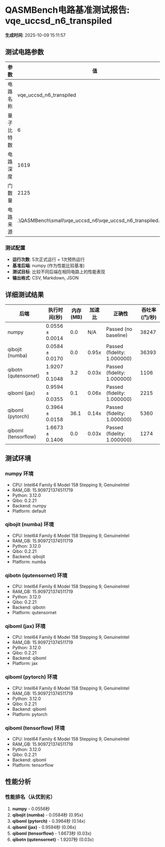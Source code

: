 # QASMBench电路基准测试报告: vqe_uccsd_n6_transpiled

**生成时间**: 2025-10-09 15:11:57

## 测试电路参数

| 参数 | 值 | 描述 |
|------|----|------|
| 电路名称 | vqe_uccsd_n6_transpiled | QASMBench电路 |
| 量子比特数 | 6 | 电路的宽度 |
| 电路深度 | 1619 | 电路的层数 |
| 门数量 | 2125 | 总门操作数 |
| 电路来源 | .\QASMBench\small\vqe_uccsd_n6\vqe_uccsd_n6_transpiled.qasm | QASM文件路径 |

### 测试配置

- **运行次数**: 5次正式运行 + 1次预热运行
- **基准后端**: numpy (作为性能比较基准)
- **测试目标**: 比较不同后端在相同电路上的性能表现
- **输出格式**: CSV, Markdown, JSON

## 详细测试结果

| 后端 | 执行时间(秒) | 内存(MB) | 加速比 | 正确性 | 吞吐率(门/秒) |
|------|-------------|----------|--------|--------|---------------|
| numpy | 0.0556 ± 0.0014 | 0.0 | N/A | Passed (no baseline) | 38247 |
| qibojit (numba) | 0.0584 ± 0.0170 | 0.0 | 0.95x | Passed (fidelity: 1.000000) | 36393 |
| qibotn (qutensornet) | 1.9207 ± 0.1048 | 3.2 | 0.03x | Passed (fidelity: 1.000000) | 1106 |
| qiboml (jax) | 0.9594 ± 0.0355 | 0.1 | 0.06x | Passed (fidelity: 1.000000) | 2215 |
| qiboml (pytorch) | 0.3964 ± 0.0158 | 36.1 | 0.14x | Passed (fidelity: 1.000000) | 5360 |
| qiboml (tensorflow) | 1.6673 ± 0.1406 | 0.0 | 0.03x | Passed (fidelity: 1.000000) | 1274 |

## 测试环境

### numpy 环境
- CPU: Intel64 Family 6 Model 158 Stepping 9, GenuineIntel
- RAM_GB: 15.909721374511719
- Python: 3.12.0
- Qibo: 0.2.21
- Backend: numpy
- Platform: default

### qibojit (numba) 环境
- CPU: Intel64 Family 6 Model 158 Stepping 9, GenuineIntel
- RAM_GB: 15.909721374511719
- Python: 3.12.0
- Qibo: 0.2.21
- Backend: qibojit
- Platform: numba

### qibotn (qutensornet) 环境
- CPU: Intel64 Family 6 Model 158 Stepping 9, GenuineIntel
- RAM_GB: 15.909721374511719
- Python: 3.12.0
- Qibo: 0.2.21
- Backend: qibotn
- Platform: qutensornet

### qiboml (jax) 环境
- CPU: Intel64 Family 6 Model 158 Stepping 9, GenuineIntel
- RAM_GB: 15.909721374511719
- Python: 3.12.0
- Qibo: 0.2.21
- Backend: qiboml
- Platform: jax

### qiboml (pytorch) 环境
- CPU: Intel64 Family 6 Model 158 Stepping 9, GenuineIntel
- RAM_GB: 15.909721374511719
- Python: 3.12.0
- Qibo: 0.2.21
- Backend: qiboml
- Platform: pytorch

### qiboml (tensorflow) 环境
- CPU: Intel64 Family 6 Model 158 Stepping 9, GenuineIntel
- RAM_GB: 15.909721374511719
- Python: 3.12.0
- Qibo: 0.2.21
- Backend: qiboml
- Platform: tensorflow

## 性能分析

### 性能排名（从优到劣）
1. **numpy** - 0.0556秒
2. **qibojit (numba)** - 0.0584秒 (0.95x)
3. **qiboml (pytorch)** - 0.3964秒 (0.14x)
4. **qiboml (jax)** - 0.9594秒 (0.06x)
5. **qiboml (tensorflow)** - 1.6673秒 (0.03x)
6. **qibotn (qutensornet)** - 1.9207秒 (0.03x)

